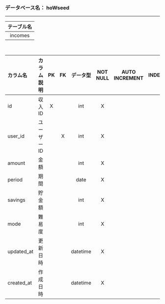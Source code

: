 
### データベース名： hoWseed
- - - -

<!-- option + F = formatting -->
| テーブル名 |
| :--------: |
|  incomes   |
<br>

| カラム名   | カラム説明 |   PK   |   FK   | データ型 | NOT NULL | AUTO INCREMENT | INDEX  | DEFAULT | 備考                     |
| :--------- | :--------: | :----: | :----: | :------: | :------: | :------------: | :----: | :-----: | :----------------------- |
| id         |   収入ID   |   X    | &nbsp; |   int    |    X     |     &nbsp;     | &nbsp; | &nbsp;  | &nbsp;                   |
| user_id    | ユーザーID | &nbsp; |   X    |   int    |    X     |     &nbsp;     | &nbsp; | &nbsp;  | &nbsp;                   |
| amount     |    金額    | &nbsp; | &nbsp; |   int    |    X     |     &nbsp;     | &nbsp; | &nbsp;  | &nbsp;                   |
| period     |    期間    | &nbsp; | &nbsp; |   date   |    X     |     &nbsp;     | &nbsp; | &nbsp;  | &nbsp;                   |
| savings    |   貯金額   | &nbsp; | &nbsp; |   int    |    X     |     &nbsp;     | &nbsp; | &nbsp;  | &nbsp;                   |
| mode       |   難易度   | &nbsp; | &nbsp; |   int    |    X     |     &nbsp;     | &nbsp; | &nbsp;  | 0:hard, 1:normal, 2:easy |
| updated_at |  更新日時  | &nbsp; | &nbsp; | datetime |    X     |     &nbsp;     | &nbsp; | &nbsp;  | &nbsp;                   |
| created_at |  作成日時  | &nbsp; | &nbsp; | datetime |    X     |     &nbsp;     | &nbsp; | &nbsp;  | &nbsp;                   |
